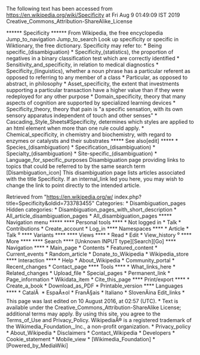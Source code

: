 The following text has been accessed from https://en.wikipedia.org/wiki/Specificity at Fri Aug 9 01:49:09 IST 2019
Creative_Commons_Attribution-ShareAlike_License




















****** Specificity ******
From Wikipedia, the free encyclopedia
Jump_to_navigation Jump_to_search
 Look up specificity or specific in Wiktionary, the free dictionary.
Specificity may refer to:
    * Being specific_(disambiguation)
    * Specificity_(statistics), the proportion of negatives in a binary
      classification test which are correctly identified
    * Sensitivity_and_specificity, in relation to medical diagnostics
    * Specificity_(linguistics), whether a noun phrase has a particular
      referent as opposed to referring to any member of a class
    * Particular, as opposed to abstract, in philosophy
    * Asset_specificity, the extent that investments supporting a particular
      transaction have a higher value than if they were redeployed for any
      other purpose
    * Domain_specificity, theory that many aspects of cognition are supported
      by specialized learning devices
    * Specificity_theory, theory that pain is "a specific sensation, with its
      own sensory apparatus independent of touch and other senses"
    * Cascading_Style_Sheets#Specificity, determines which styles are applied
      to an html element when more than one rule could apply.
    * Chemical_specificity, in chemistry and biochemistry, with regard to
      enzymes or catalysts and their substrates
***** See also[edit] *****
    * Species_(disambiguation)
    * Specification_(disambiguation)
    * Specialty_(disambiguation)
    * Site-specific_(disambiguation)
    * Language_for_specific_purposes
                      Disambiguation page providing links to topics that could
                      be referred to by the same search term
[Disambiguation_icon] This disambiguation page lists articles associated with
                      the title Specificity.
                      If an internal_link led you here, you may wish to change
                      the link to point directly to the intended article.

Retrieved from "https://en.wikipedia.org/w/
index.php?title=Specificity&oldid=733783455"
Categories:
    * Disambiguation_pages
Hidden categories:
    * Disambiguation_pages_with_short_description
    * All_article_disambiguation_pages
    * All_disambiguation_pages
***** Navigation menu *****
**** Personal tools ****
    * Not logged in
    * Talk
    * Contributions
    * Create_account
    * Log_in
**** Namespaces ****
    * Article
    * Talk
⁰
**** Variants ****
**** Views ****
    * Read
    * Edit
    * View_history
⁰
**** More ****
**** Search ****
[Unknown INPUT type][Search][Go]
**** Navigation ****
    * Main_page
    * Contents
    * Featured_content
    * Current_events
    * Random_article
    * Donate_to_Wikipedia
    * Wikipedia_store
**** Interaction ****
    * Help
    * About_Wikipedia
    * Community_portal
    * Recent_changes
    * Contact_page
**** Tools ****
    * What_links_here
    * Related_changes
    * Upload_file
    * Special_pages
    * Permanent_link
    * Page_information
    * Wikidata_item
    * Cite_this_page
**** Print/export ****
    * Create_a_book
    * Download_as_PDF
    * Printable_version
**** Languages ****
    * CatalÃ 
    * EspaÃ±ol
    * FranÃ§ais
    * Italiano
    * SlovenÄina
Edit_links
    * This page was last edited on 10 August 2016, at 02:57 (UTC).
    * Text is available under the Creative_Commons_Attribution-ShareAlike
      License; additional terms may apply. By using this site, you agree to the
      Terms_of_Use and Privacy_Policy. WikipediaÂ® is a registered trademark of
      the Wikimedia_Foundation,_Inc., a non-profit organization.
    * Privacy_policy
    * About_Wikipedia
    * Disclaimers
    * Contact_Wikipedia
    * Developers
    * Cookie_statement
    * Mobile_view
    * [Wikimedia_Foundation]
    * [Powered_by_MediaWiki]
